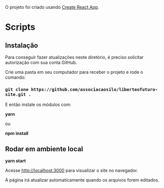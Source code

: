 O projeto foi criado usando [Create React App](https://github.com/facebook/create-react-app).

# Scripts

## Instalação

Para conseguir fazer atualizações neste diretório, é preciso solicitar autorização com sua conta GitHub.

Crie uma pasta em seu computador para receber o projeto e rode o comando:

### `git clone https://github.com/associacaosilo/liberteofuturo-site.git .`

E então instale os módulos com:

**yarn**

ou

**npm install**

## Rodar em ambiente local

**yarn start**

Acesse [http://localhost:3000](http://localhost:3000) para visualizar o site no navegador.

A página irá atualizar automaticamente quando os arquivos forem editados.
